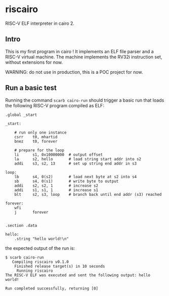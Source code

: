 # riscairo

RISC-V ELF interpreter in cairo 2.

## Intro

This is my first program in cairo !
It implements an ELF file parser and a RISC-V virtual machine.
The machine implements the RV32i instruction set, without extensions for now.

WARNING: do not use in production, this is a POC project for now.

## Run a basic test

Running the command `scarb cairo-run` should trigger a basic run that loads the following RISC-V program compiled as ELF:

```
.global _start

_start:
    
    # run only one instance
    csrr    t0, mhartid
    bnez    t0, forever
    
    # prepare for the loop
    li      s1, 0x10000000  # output offset   
    la      s2, hello       # load string start addr into s2
    addi    s3, s2, 13      # set up string end addr in s3

loop:
    lb      s4, 0(s2)       # load next byte at s2 into s4
    sb      s4, 0(s1)       # write byte to output 
    addi    s2, s2, 1       # increase s2
    addi    s1, s1, 1       # increase s1
    blt     s2, s3, loop    # branch back until end addr (s3) reached

forever:
    wfi
    j       forever


.section .data

hello:
    .string "hello world!\n"
```

the expected output of the run is:

```
$ scarb cairo-run
   Compiling riscairo v0.1.0
    Finished release target(s) in 10 seconds
     Running riscairo
The RISC-V ELF was executed and sent the following output: hello world!

Run completed successfully, returning [0]
```

